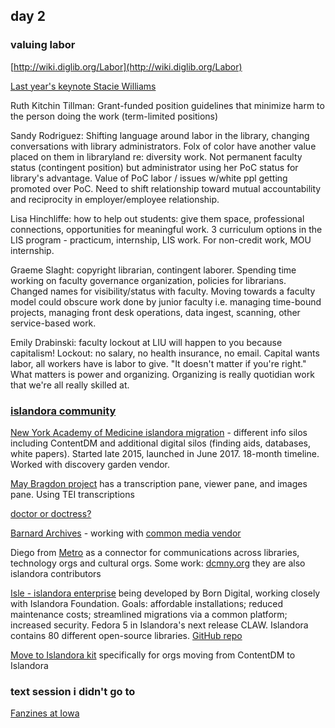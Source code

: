 ## day 2

### valuing labor 

[http://wiki.diglib.org/Labor](http://wiki.diglib.org/Labor)

[Last year's keynote Stacie Williams](https://www.youtube.com/watch?v=pjo7D9vm9M8)

Ruth Kitchin Tillman: Grant-funded position guidelines that minimize harm to the person doing the work (term-limited positions)

Sandy Rodriguez: Shifting language around labor in the library, changing conversations with library administrators. Folx of color have another value placed on them in libraryland re: diversity work. Not permanent faculty status (contingent position) but administrator using her PoC status for library's advantage. Value of PoC labor / issues w/white ppl getting promoted over PoC. Need to shift relationship toward mutual accountability and reciprocity in employer/employee relationship.

Lisa Hinchliffe: how to help out students: give them space, professional connections, opportunities for meaningful work. 3 curriculum options in the LIS program - practicum, internship, LIS work. For non-credit work, MOU internship.

Graeme Slaght: copyright librarian, contingent laborer. Spending time working on faculty governance organization, policies for librarians. Changed names for visibility/status with faculty. Moving towards a faculty model could obscure work done by junior faculty i.e. managing time-bound projects, managing front desk operations, data ingest, scanning, other service-based work.

Emily Drabinski: faculty lockout at LIU will happen to you because capitalism! Lockout: no salary, no health insurance, no email. Capital wants labor, all workers have is labor to give. "It doesn't matter if you're right." What matters is power and organizing. Organizing is really quotidian work that we're all really skilled at.

### [islandora community](http://osf.io/5tudz)

[New York Academy of Medicine islandora migration](http://digitalcollections.nyam.org/) - different info silos including ContentDM and additional digital silos (finding aids, databases, white papers). Started late 2015, launched in June 2017. 18-month timeline. Worked with discovery garden vendor.

[May Bragdon project](http://maybragdon.lib.rochester.edu) has a transcription pane, viewer pane, and images pane. Using TEI transcriptions

[doctor or doctress?](http://doctordoctress.org/)

[Barnard Archives](https://digitalcollections.barnard.edu/) - working with [common media vendor](http://commonmedia.com/)

Diego from [Metro](http://metro.org/) as a connector for communications across libraries, technology orgs and cultural orgs. Some work: [dcmny.org](http://dcmny.org) they are also islandora contributors

[Isle - islandora enterprise](http://bit.ly/ISLE-INFO) being developed by Born Digital, working closely with Islandora Foundation. Goals: affordable installations; reduced maintenance costs; streamlined migrations via a common platform; increased security. Fedora 5 in Islandora's next release CLAW. Islandora contains 80 different open-source libraries. [GitHub repo](https://github.com/Islandora-Collaboration-Group/ISLE)

[Move to Islandora kit](https://github.com/MarcusBarnes/mik) specifically for orgs moving from ContentDM to Islandora

### text session i didn't go to

[Fanzines at Iowa](http://digital.lib.uiowa.edu/cdm/search/mode/all/?searchterm=hevelin)